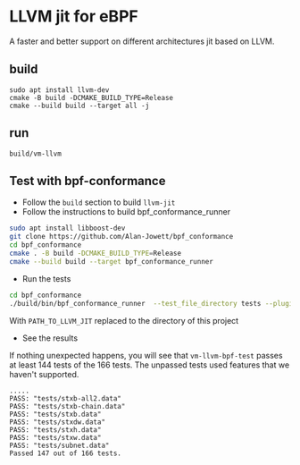 # LLVM jit for eBPF

A faster and better support on different architectures jit based on LLVM.

## build

```
sudo apt install llvm-dev
cmake -B build -DCMAKE_BUILD_TYPE=Release
cmake --build build --target all -j
```

## run

```
build/vm-llvm
```

## Test with bpf-conformance

- Follow the `build` section to build `llvm-jit`
- Follow the instructions to build bpf_conformance_runner

```bash
sudo apt install libboost-dev
git clone https://github.com/Alan-Jowett/bpf_conformance
cd bpf_conformance
cmake . -B build -DCMAKE_BUILD_TYPE=Release
cmake --build build --target bpf_conformance_runner
```

- Run the tests

```bash
cd bpf_conformance
./build/bin/bpf_conformance_runner  --test_file_directory tests --plugin_path PATH_TO_LLVM_JIT/build/vm-llvm-bpf-test 
```

With `PATH_TO_LLVM_JIT` replaced to the directory of this project

- See the results

If nothing unexpected happens, you will see that `vm-llvm-bpf-test` passes at least 144 tests of the 166 tests. The unpassed tests used features that we haven't supported.

```console
.....
PASS: "tests/stxb-all2.data"
PASS: "tests/stxb-chain.data"
PASS: "tests/stxb.data"
PASS: "tests/stxdw.data"
PASS: "tests/stxh.data"
PASS: "tests/stxw.data"
PASS: "tests/subnet.data"
Passed 147 out of 166 tests.
```
